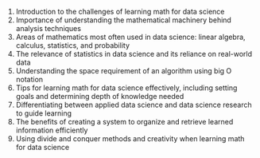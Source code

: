 1. Introduction to the challenges of learning math for data science
2. Importance of understanding the mathematical machinery behind analysis techniques
3. Areas of mathematics most often used in data science: linear algebra, calculus, statistics, and probability
4. The relevance of statistics in data science and its reliance on real-world data
5. Understanding the space requirement of an algorithm using big O notation
6. Tips for learning math for data science effectively, including setting goals and determining depth of knowledge needed
7. Differentiating between applied data science and data science research to guide learning
8. The benefits of creating a system to organize and retrieve learned information efficiently
9. Using divide and conquer methods and creativity when learning math for data science